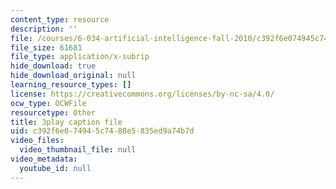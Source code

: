 ```yaml
---
content_type: resource
description: ''
file: /courses/6-034-artificial-intelligence-fall-2010/c392f6e074945c7488e5835ed9a74b7d_TjZBTDzGeGg.vtt
file_size: 61681
file_type: application/x-subrip
hide_download: true
hide_download_original: null
learning_resource_types: []
license: https://creativecommons.org/licenses/by-nc-sa/4.0/
ocw_type: OCWFile
resourcetype: Other
title: 3play caption file
uid: c392f6e0-7494-5c74-88e5-835ed9a74b7d
video_files:
  video_thumbnail_file: null
video_metadata:
  youtube_id: null
---
```

